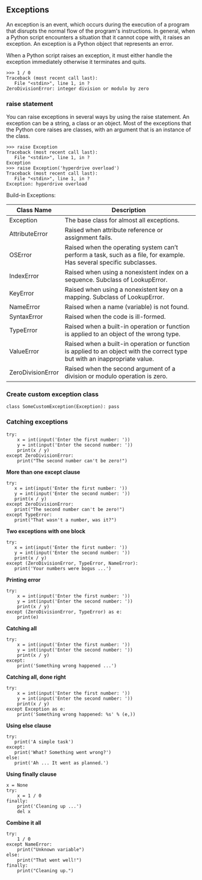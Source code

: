 ## Exceptions

An exception is an event, which occurs during the execution of a program that disrupts the normal flow of the program's instructions. In general, when a Python script encounters a situation that it cannot cope with, it raises an exception. An exception is a Python object that represents an error.

When a Python script raises an exception, it must either handle the exception immediately otherwise it terminates and quits.

```
>>> 1 / 0
Traceback (most recent call last):
   File "<stdin>", line 1, in ?
ZeroDivisionError: integer division or modulo by zero
```

### raise statement

You can raise exceptions in several ways by using the raise statement. An exception can be a string, a class or an object. Most of the exceptions that the Python core raises are classes, with an argument that is an instance of the class.

```
>>> raise Exception
Traceback (most recent call last):
   File "<stdin>", line 1, in ?
Exception
>>> raise Exception('hyperdrive overload')
Traceback (most recent call last):
   File "<stdin>", line 1, in ?
Exception: hyperdrive overload
```

Build-in Exceptions:

|  Class Name |  Description |
|---|---|
| Exception  | The base class for almost all exceptions.  |
|  AttributeError | Raised when attribute reference or assignment fails.  |
|  OSError |  Raised when the operating system can’t perform a task, such as a file, for example. Has several specific subclasses. |
| IndexError  | Raised when using a nonexistent index on a sequence. Subclass of LookupError.  |
|  KeyError | Raised when using a nonexistent key on a mapping. Subclass of LookupError.  |
| NameError  |  Raised when a name (variable) is not found. |
| SyntaxError  |  Raised when the code is ill-formed. |
|  TypeError |  Raised when a built-in operation or function is applied to an object of the wrong type. |
|  ValueError |  Raised when a built-in operation or function is applied to an object with the correct type but with an inappropriate value. |
| ZeroDivisionError  |  Raised when the second argument of a division or modulo operation is zero. |

### Create custom exception class

```
class SomeCustomException(Exception): pass
```

### Catching exceptions

```
try:
    x = int(input('Enter the first number: '))
    y = int(input('Enter the second number: '))
    print(x / y)
except ZeroDivisionError:
    print("The second number can't be zero!")
```

**More than one except clause**

```
try:
   x = int(input('Enter the first number: '))
   y = int(input('Enter the second number: '))
   print(x / y)
except ZeroDivisionError:
   print("The second number can't be zero!")
except TypeError:
   print("That wasn't a number, was it?")
```

**Two exceptions with one block**

```
try:
   x = int(input('Enter the first number: '))
   y = int(input('Enter the second number: '))
   print(x / y)
except (ZeroDivisionError, TypeError, NameError):
   print('Your numbers were bogus ...')
```

**Printing error**

```
try:
    x = int(input('Enter the first number: '))
    y = int(input('Enter the second number: '))
    print(x / y)
except (ZeroDivisionError, TypeError) as e:
    print(e)
```

**Catching all**

```
try:
    x = int(input('Enter the first number: '))
    y = int(input('Enter the second number: '))
    print(x / y)
except:
    print('Something wrong happened ...')
```

**Catching all, done right**

```
try:
    x = int(input('Enter the first number: '))
    y = int(input('Enter the second number: '))
    print(x / y)
except Exception as e:
    print('Something wrong happened: %s' % (e,))
```

**Using else clause**

```
try:
   print('A simple task')
except:
   print('What? Something went wrong?')
else:
   print('Ah ... It went as planned.')
```

**Using finally clause**

```
x = None
try:
    x = 1 / 0
finally:
    print('Cleaning up ...')
    del x
```

**Combine it all**

```
try:
    1 / 0
except NameError:
    print("Unknown variable")
else:
    print("That went well!")
finally:
    print("Cleaning up.")
```

